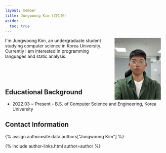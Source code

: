```yaml
---
layout: member
title: Jungwoong Kim (김정웅)
aside:
  toc: true
---
```


<img src="/assets/images/members/jungwoong.kim.jpg" align="right" style="margin-left: 1em" width="150em">

I'm Jungwoong Kim, an undergraduate student studying computer science in Korea University. 
Currently I am interested in programming languages and static analysis.

<br><br><br>

## Educational Background
- 2022.03 ~ Present - B.S. of Computer Science and Engineering, Korea University

## Contact Information
{% assign author=site.data.authors["Jungwoong Kim"] %}
<div>{% include author-links.html author=author %}</div>

